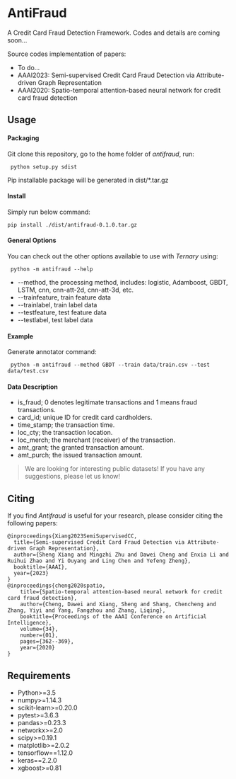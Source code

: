 # AntiFraud
A Credit Card Fraud Detection Framework. Codes and details are coming soon...

Source codes implementation of papers:
- To do...
- AAAI2023: Semi-supervised Credit Card Fraud Detection via Attribute-driven Graph Representation
- AAAI2020: Spatio-temporal attention-based neural network for credit card fraud detection

## Usage

#### Packaging
Git clone this repository, go to the home folder of *antifraud*, run: 

     python setup.py sdist

Pip installable package will be generated in dist/*.tar.gz
#### Install

Simply run below command:

    pip install ./dist/antifraud-0.1.0.tar.gz


#### General Options

You can check out the other options available to use with *Ternary* using:

     python -m antifraud --help

- --method, the processing method, includes: logistic, Adamboost, GBDT, LSTM, cnn,
                                 cnn-att-2d, cnn-att-3d, etc.
- --trainfeature, train feature data
- --trainlabel, train label data
- --testfeature, test feature data
- --testlabel, test label data


#### Example
Generate annotator command:

     python -m antifraud --method GBDT --train data/train.csv --test data/test.csv

#### Data Description


- is_fraud;  0 denotes legitimate transactions and 1 means fraud transactions.
- card_id; unique ID for credit card cardholders. 
- time_stamp; the transaction time.
- loc_cty; the transaction location. 
- loc_merch; the merchant (receiver) of the transaction.  
- amt_grant; the granted transaction amount.  
- amt_purch; the issued transaction amount.
   

> We are looking for interesting public datasets! If you have any suggestions, please let us know!

## Citing

If you find *Antifraud* is useful for your research, please consider citing the following papers:

    @inproceedings{Xiang2023SemiSupervisedCC,
      title={Semi-supervised Credit Card Fraud Detection via Attribute-driven Graph Representation},
      author={Sheng Xiang and Mingzhi Zhu and Dawei Cheng and Enxia Li and Ruihui Zhao and Yi Ouyang and Ling Chen and Yefeng Zheng},
      booktitle={AAAI},
      year={2023}
    }
    @inproceedings{cheng2020spatio,
        title={Spatio-temporal attention-based neural network for credit card fraud detection},
        author={Cheng, Dawei and Xiang, Sheng and Shang, Chencheng and Zhang, Yiyi and Yang, Fangzhou and Zhang, Liqing},
        booktitle={Proceedings of the AAAI Conference on Artificial Intelligence},
        volume={34},
        number={01},
        pages={362--369},
        year={2020}
    }
    
## Requirements

-  Python>=3.5
-  numpy>=1.14.3
-  scikit-learn>=0.20.0
-  pytest>=3.6.3
-  pandas>=0.23.3
-  networkx>=2.0
-  scipy>=0.19.1
-  matplotlib>=2.0.2
-  tensorflow==1.12.0
-  keras==2.2.0
-  xgboost>=0.81
